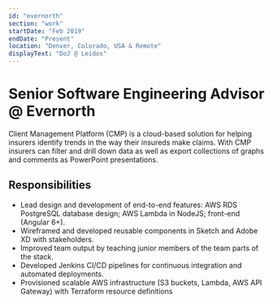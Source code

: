 ```yaml
---
id: "evernorth"
section: "work"
startDate: "Feb 2019"
endDate: "Present"
location: "Denver, Colorado, USA & Remote"
displayText: "DoJ @ Leidos"
---
```


# Senior Software Engineering Advisor @ Evernorth

Client Management Platform (CMP) is a cloud-based solution for helping insurers identify trends in the way their insureds make claims. With CMP insurers can filter and drill down data as well as export collections of graphs and comments as PowerPoint presentations.

## Responsibilities

* Lead design and development of end-to-end features: AWS RDS PostgreSQL database design; AWS Lambda in NodeJS; front-end (Angular 6+).
* Wireframed and developed reusable components in Sketch and Adobe XD with stakeholders.
* Improved team output by teaching junior members of the team parts of the stack.
* Developed Jenkins CI/CD pipelines for continuous integration and automated deployments.
* Provisioned scalable AWS infrastructure (S3 buckets, Lambda, AWS API Gateway) with Terraform resource definitions
